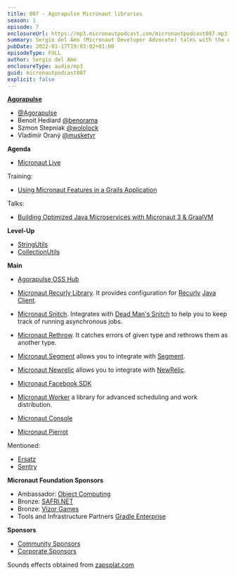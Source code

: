 ```yaml
---
title: 007 - Agorapulse Micronaut libraries 
season: 1
episode: 7
enclosureUrl: https://mp3.micronautpodcast.com/micronautpodcast007.mp3
summary: Sergio del Amo (Micronaut Developer Advocate) talks with the Agorapulse crew. Agorapulse maintains several open-source Micronaut libraries. They talk about some of them (Snitch, Recurly, Rethrow, Segment, Newrelic, Worker, Console, Pierrot ...).
pubDate: 2022-01-17T19:03:02+01:00
episodeType: FULL
author: Sergio del Amo
enclosureType: audio/mp3
guid: micronautpodcast007
explicit: false
---
```


**[Agorapulse](https://www.agorapulse.com)**

- [@Agorapulse](https://twitter.com/agorapulse)
- Benoit Hediard [@benorama](https://twitter.com/benorama)
- Szmon Stepniak [@wololock](https://twitter.com/wololock)
- Vladimír Oraný [@musketyr](https://twitter.com/musketyr)

**Agenda**

- [Micronaut Live](https://twitch.tv/micronautfw)

Training:

- [Using Micronaut Features in a Grails Application](https://objectcomputing.com/services/training/catalog/grails/micronaut-and-grails)

Talks:

- [Building Optimized Java Microservices with Micronaut 3 & GraalVM](https://www.jfokus.se/talks/790)

**Level-Up**

- [StringUtils](https://docs.micronaut.io/latest/api/io/micronaut/core/util/StringUtils.html)
- [CollectionUtils](https://docs.micronaut.io/latest/api/io/micronaut/core/util/CollectionUtils.html)

**Main**

- [Agorapulse OSS Hub](https://agorapulse.github.io/agorapulse-oss/)

- [Micronaut Recurly Library](https://agorapulse.github.io/micronaut-recurly/). It provides configuration for [Recurly](https://recurly.com) [Java Client](https://github.com/recurly/recurly-client-java).
- [Micronaut Snitch](https://agorapulse.github.io/micronaut-snitch/). Integrates with [Dead Man's Snitch](https://deadmanssnitch.com) to help you to keep track of running asynchronous jobs.
- [Micronaut Rethrow](https://agorapulse.github.io/micronaut-rethrow/). It catches errors of given type and rethrows them as another type.
- [Micronaut Segment](https://agorapulse.github.io/micronaut-segment/) allows you to integrate with [Segment](https://segment.com).
- [Micronaut Newrelic](https://agorapulse.github.io/micronaut-newrelic/) allows you to integrate with [NewRelic](https://newrelic.com).
- [Micronaut Facebook SDK](https://github.com/agorapulse/micronaut-facebook-sdk#micronaut-facebook-sdk)
- [Micronaut Worker](https://agorapulse.github.io/micronaut-worker/) a library for advanced scheduling and work distribution.
- [Micronaut Console](https://agorapulse.github.io/micronaut-console/)
- [Micronaut Pierrot](https://agorapulse.github.io/pierrot/)

Mentioned: 

- [Ersatz](http://stehno.com/ersatz/)
- [Sentry](https://sentry.io/welcome/)

**Micronaut Foundation Sponsors**

- Ambassador: [Object Computing](https://objectcomputing.com)
- Bronze: [SAFRI.NET](https://www.safri.net/)
- Bronze: [Vizor Games](https://vizor-interactive.com/en/)
- Tools and Infrastructure Partners [Gradle Enterprise](https://gradle.com)

**Sponsors**

- [Community Sponsors](https://micronaut.io/foundation/community-sponsorship/)
- [Corporate Sponsors](https://micronaut.io/foundation/corporate-sponsorship/)

Sounds effects obtained from [zapsplat.com](https://zapsplat.com)